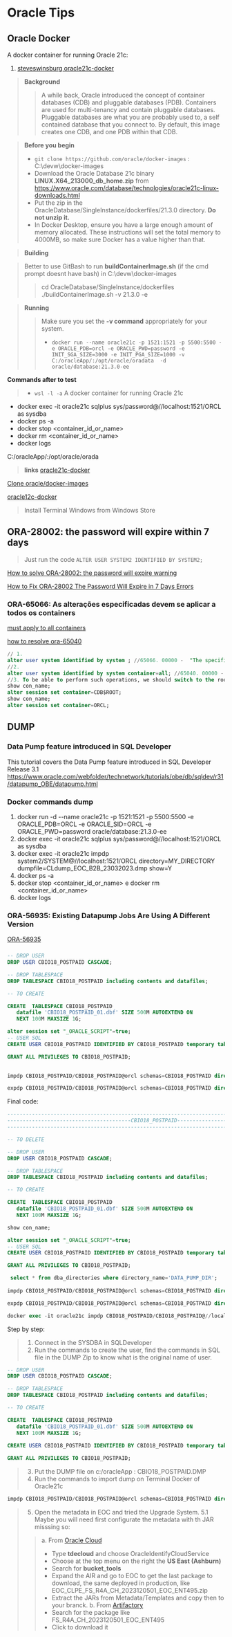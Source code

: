# Oracle Tips

## Oracle Docker

A docker container for running Oracle 21c:

1. [steveswinsburg oracle21c-docker](https://github.com/steveswinsburg/oracle21c-docker) 

> **Background**
>> A while back, Oracle introduced the concept of container databases (CDB) and pluggable databases (PDB). Containers are used for multi-tenancy and contain pluggable databases. Pluggable databases are what you are probably used to, a self contained database that you connect to. By default, this image creates one CDB, and one PDB within that CDB.

> **Before you begin**
> * `git clone https://github.com/oracle/docker-images` : C:\devw\docker-images
> * Download the Oracle Database 21c binary **LINUX.X64_213000_db_home.zip** from https://www.oracle.com/database/technologies/oracle21c-linux-downloads.html
> * Put the zip in the OracleDatabase/SingleInstance/dockerfiles/21.3.0 directory. **Do not unzip it.**
> * In Docker Desktop, ensure you have a large enough amount of memory allocated. These instructions will set the total memory to 4000MB, so make sure Docker has a value higher than that.


> **Building**

> Better to use GitBash to run **buildContainerImage.sh** (if the cmd prompt doesnt have bash) in C:\devw\docker-images 
>> cd OracleDatabase/SingleInstance/dockerfiles
>> ./buildContainerImage.sh -v 21.3.0 -e

> **Running**
>> Make sure you set the **-v command** appropriately for your system.
>> * `docker run --name oracle21c -p 1521:1521 -p 5500:5500 -e ORACLE_PDB=orcl -e ORACLE_PWD=password -e INIT_SGA_SIZE=3000 -e INIT_PGA_SIZE=1000 -v C:/oracleApp/:/opt/oracle/oradata  -d  oracle/database:21.3.0-ee` 

**Commands after to test**

> * `wsl -l -a`
> A docker container for running Oracle 21c
 
- docker exec -it oracle21c sqlplus sys/password@//localhost:1521/ORCL as sysdba
- docker ps -a
- docker stop <container_id_or_name>
- docker rm <container_id_or_name>
- docker logs <container-id>

C:/oracleApp/:/opt/oracle/orada



> **links**
[oracle21c-docker](https://github.com/steveswinsburg/oracle21c-docker)

[Clone oracle/docker-images](https://github.com/oracle/docker-images/tree/main/OracleDatabase/SingleInstance/dockerfiles)

[oracle12c-docker](https://github.com/steveswinsburg/oracle12c-docker)

> Install Terminal Windows from Windows Store

## ORA-28002: the password will expire within 7 days

> Just run the code `ALTER USER SYSTEM2 IDENTIFIED BY SYSTEM2;`

[How to solve ORA-28002: the password will expire warning](https://www.youtube.com/watch?v=euLA7_z4eDc&t=113s)

[How to Fix ORA-28002 The Password Will Expire in 7 Days Errors](https://blogs.oracle.com/sql/post/how-to-fix-ora-28002-the-password-will-expire-in-7-days-errors)

### ORA-65066: As alterações especificadas devem se aplicar a todos os containers
[must apply to all containers](https://nripendraoracle.wordpress.com/2015/03/18/change-password-for-developer-day-ora-65066-the-specified-changes-must-apply-to-all-containers/)

[how to resolve ora-65040](https://logic.edchen.org/how-to-resolve-ora-65040-operation-not-allowed-from-within-a-pluggable-database/)

```sql
// 1.
alter user system identified by system ; //65066. 00000 -  "The specified changes must apply to all containers"
//2. 
alter user system identified by system container=all; //65040. 00000 -  "operation not allowed from within a pluggable database"
//3. To be able to perform such operations, we should switch to the root container.
show con_name; 
alter session set container=CDB$ROOT;
show con_name;
alter session set container=ORCL;
```

## DUMP

### Data Pump feature introduced in SQL Developer
This tutorial covers the Data Pump feature introduced in SQL Developer Release 3.1 https://www.oracle.com/webfolder/technetwork/tutorials/obe/db/sqldev/r31/datapump_OBE/datapump.html 

### Docker commands dump
1. docker run -d --name oracle21c -p 1521:1521 -p 5500:5500 -e ORACLE_PDB=ORCL -e ORACLE_SID=ORCL -e ORACLE_PWD=password oracle/database:21.3.0-ee
2. docker exec -it oracle21c sqlplus sys/password@//localhost:1521/ORCL as sysdba
3. docker exec -it oracle21c impdp system2/SYSTEM@//localhost:1521/ORCL directory=MY_DIRECTORY dumpfile=CLdump_EOC_B2B_23032023.dmp show=Y
4. docker ps -a
5. docker stop <container_id_or_name> e docker rm <container_id_or_name>
6. docker logs <container-id>

### ORA-56935: Existing Datapump Jobs Are Using A Different Version

[ORA-56935](https://dbaclass.com/article/ora-56935-existing-datapump-jobs-are-using-a-different-version/)

### 
```sql
-- DROP USER
DROP USER CBIO18_POSTPAID CASCADE;   

-- DROP TABLESPACE
DROP TABLESPACE CBIO18_POSTPAID including contents and datafiles;

-- TO CREATE

CREATE  TABLESPACE CBIO18_POSTPAID
   datafile 'CBIO18_POSTPAID_01.dbf' SIZE 500M AUTOEXTEND ON
   NEXT 100M MAXSIZE 1G; 

alter session set "_ORACLE_SCRIPT"=true;
-- USER SQL
CREATE USER CBIO18_POSTPAID IDENTIFIED BY CBIO18_POSTPAID temporary tablespace temp default tablespace CBIO18_POSTPAID; 

GRANT ALL PRIVILEGES TO CBIO18_POSTPAID;

 
impdp CBIO18_POSTPAID/CBIO18_POSTPAID@orcl schemas=CBIO18_POSTPAID directory=D_DUMP dumpfile=CBIO18_POSTPAID.dmp logfile=CBIO18_POSTPAID.log 

expdp CBIO18_POSTPAID/CBIO18_POSTPAID@orcl schemas=CBIO18_POSTPAID directory=D_DUMP dumpfile=CBIO18_POSTPAID.dmp logfile=CBIO18_POSTPAID.log 
```

Final code:

```sql
----------------------------------------------------------------------------------------------------
----------------------------------------CBIO18_POSTPAID-------------------------------------------
----------------------------------------------------------------------------------------------------

-- TO DELETE

-- DROP USER
DROP USER CBIO18_POSTPAID CASCADE;   

-- DROP TABLESPACE
DROP TABLESPACE CBIO18_POSTPAID including contents and datafiles;

-- TO CREATE

CREATE  TABLESPACE CBIO18_POSTPAID
   datafile 'CBIO18_POSTPAID_01.dbf' SIZE 500M AUTOEXTEND ON
   NEXT 100M MAXSIZE 1G; 

show con_name;

alter session set "_ORACLE_SCRIPT"=true;
-- USER SQL
CREATE USER CBIO18_POSTPAID IDENTIFIED BY CBIO18_POSTPAID temporary tablespace temp default tablespace CBIO18_POSTPAID; 

GRANT ALL PRIVILEGES TO CBIO18_POSTPAID;

 select * from dba_directories where directory_name='DATA_PUMP_DIR';  
 
impdp CBIO18_POSTPAID/CBIO18_POSTPAID@orcl schemas=CBIO18_POSTPAID directory=MY_DIRECTORY dumpfile=CBIO18_POSTPAID.dmp logfile=CBIO18_POSTPAID.log 

expdp CBIO18_POSTPAID/CBIO18_POSTPAID@orcl schemas=CBIO18_POSTPAID directory=D_DUMP dumpfile=CBIO18_POSTPAID.dmp logfile=CBIO18_POSTPAID.log 

docker exec -it oracle21c impdp CBIO18_POSTPAID/CBIO18_POSTPAID@//localhost:1521/ORCL directory=MY_DIRECTORY dumpfile=CBIO18_POSTPAID.dmp show=Y
```

Step by step:

> 1. Connect in the SYSDBA in SQLDeveloper
> 2. Run the commands to create the user, find the commands in SQL file in the DUMP Zip to know what is the original name of user.
```SQL
-- DROP USER
DROP USER CBIO18_POSTPAID CASCADE;   

-- DROP TABLESPACE
DROP TABLESPACE CBIO18_POSTPAID including contents and datafiles;

-- TO CREATE

CREATE  TABLESPACE CBIO18_POSTPAID
   datafile 'CBIO18_POSTPAID_01.dbf' SIZE 500M AUTOEXTEND ON
   NEXT 100M MAXSIZE 1G; 
   
CREATE USER CBIO18_POSTPAID IDENTIFIED BY CBIO18_POSTPAID temporary tablespace temp default tablespace CBIO18_POSTPAID; 

GRANT ALL PRIVILEGES TO CBIO18_POSTPAID;
```
> 3. Put the DUMP file on c:/oracleApp : CBIO18_POSTPAID.DMP
> 4. Run the commands to import dump on Terminal Docker of Oracle21c
```SQL
impdp CBIO18_POSTPAID/CBIO18_POSTPAID@orcl schemas=CBIO18_POSTPAID directory=MY_DIRECTORY dumpfile=CBIO18_POSTPAID.dmp logfile=CBIO18_POSTPAID.log 
```
> 5. Open the metadata in EOC and tried the Upgrade System.
> 5.1 Maybe you will need first configurate the metadata with th JAR misssing so:
>> a. From [Oracle Cloud](https://www.oracle.com/cloud/sign-in.html?redirect_uri=https%3A%2F%2Fcloud.oracle.com%2F)
>> * Type **tdecloud** and choose OracleIdentifyCloudService
>> * Choose at the top menu on the right the **US East (Ashburn)**
>> * Search for **bucket_tools**
>> * Expand the AIR and go to EOC to get the last package to download, the same deployed in production, like EOC_CLPE_FS_R4A_CH_2023120501_EOC_ENT495.zip
>> * Extract the JARs from Metadata/Templates and copy then to your branck.
>> b. From [Artifactory](http://10.49.3.120:8080/artifactory/webapp/#/home)
>> * Search for the package like FS_R4A_CH_2023120501_EOC_ENT495
>> * Click to download it
